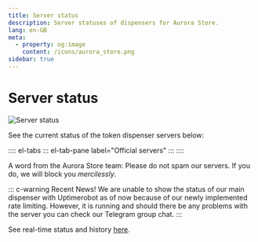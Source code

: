 ```yaml
---
title: Server status
description: Server statuses of dispensers for Aurora Store.
lang: en-GB
meta:
  - property: og:image
    content: /icons/aurora_store.png
sidebar: true
---
```


# Server status
![Server status](https://telegra.ph/file/5bb8488c1b393179e3105.png)

See the current status of the token dispenser servers below:

:::: el-tabs
::: el-tab-pane label="Official servers"
<ServerTable />
:::
::::

A word from the Aurora Store team: Please do not spam our servers. If you do, we will block you _mercilessly_.

::: c-warning Recent News!
We are unable to show the status of our main dispenser with Uptimerobot as of now because of our newly implemented rate limiting. However, it is running and should there be any problems with the server you can check our Telegram group chat.
:::

See real-time status and history [here](https://stats.uptimerobot.com/D6QpBHB11l).

